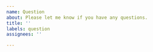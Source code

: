 ```yaml
---
name: Question
about: Please let me know if you have any questions.
title: ''
labels: question
assignees: ''

---
```



